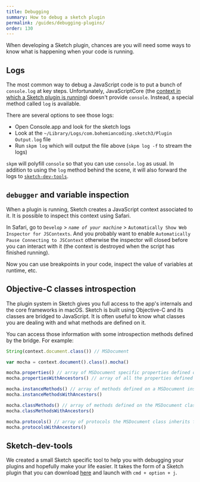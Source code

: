 ```yaml
---
title: Debugging
summary: How to debug a sketch plugin
permalink: /guides/debugging-plugins/
order: 130
---
```


When developing a Sketch plugin, chances are you will need some ways to know what is happening when your code is running.

## Logs

The most common way to debug a JavaScript code is to put a bunch of `console.log` at key steps. Unfortunately, JavaScriptCore (the [context in which a Sketch plugin is running](/guides/cocoascript/)) doesn't provide `console`. Instead, a special method called `log` is available.

There are several options to see those logs:

* Open Console.app and look for the sketch logs
* Look at the `~/Library/Logs/com.bohemiancoding.sketch3/Plugin Output.log` file
* Run `skpm log` which will output the file above (`skpm log -f` to stream the logs)

`skpm` will polyfill `console` so that you can use `console.log` as usual. In addition to using the `log` method behind the scene, it will also forward the logs to [`sketch-dev-tools`](https://github.com/skpm/sketch-dev-tools).

## `debugger` and variable inspection

When a plugin is running, Sketch creates a JavaScript context associated to it. It is possible to inspect this context using Safari.

In Safari, go to `Develop` > _`name of your machine`_ > `Automatically Show Web Inspector for JSContexts`. And you probably want to enable `Automatically Pause Connecting to JSContext` otherwise the inspector will closed before you can interact with it (the context is destroyed when the script has finished running).

Now you can use breakpoints in your code, inspect the value of variables at runtime, etc.

## Objective-C classes introspection

The plugin system in Sketch gives you full access to the app's internals and the core frameworks in macOS. Sketch is built using Objective-C and its classes are bridged to JavaScript. It is often useful to know what classes you are dealing with and what methods are defined on it.

You can access those information with some introspection methods defined by the bridge. For example:

```js
String(context.document.class()) // MSDocument

var mocha = context.document().class().mocha()

mocha.properties() // array of MSDocument specific properties defined on a MSDocument instance
mocha.propertiesWithAncestors() // array of all the properties defined on a MSDocument instance

mocha.instanceMethods() // array of methods defined on a MSDocument instance
mocha.instanceMethodsWithAncestors()

mocha.classMethods() // array of methods defined on the MSDocument class
mocha.classMethodsWithAncestors()

mocha.protocols() // array of protocols the MSDocument class inherits from
mocha.protocolsWithAncestors()
```

## Sketch-dev-tools

We created a small Sketch specific tool to help you with debugging your plugins and hopefully make your life easier. It takes the form of a Sketch plugin that you can download [here](https://github.com/skpm/sketch-dev-tools/releases/latest) and launch with `cmd + option + j`.
